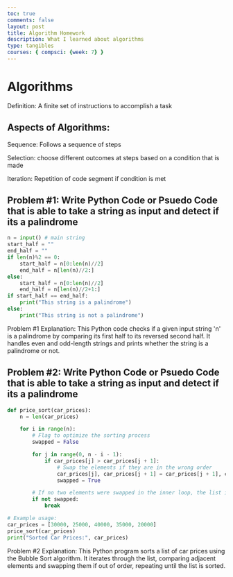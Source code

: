 ```yaml
---
toc: true
comments: false
layout: post
title: Algorithm Homework
description: What I learned about algorithms
type: tangibles
courses: { compsci: {week: 7} }
---
```

# Algorithms

Definition: A finite set of instructions to accomplish a task

## Aspects of Algorithms:
Sequence: Follows a sequence of steps

Selection: choose different outcomes at steps based on a condition that is made

Iteration: Repetition of code segment if condition is met

## Problem #1: Write Python Code or Psuedo Code that is able to take a string as input and detect if its a palindrome

``` py
n = input() # main string
start_half = ""
end_half = ""
if len(n)%2 == 0:
    start_half = n[0:len(n)//2]
    end_half = n[len(n)//2:]
else:
    start_half = n[0:len(n)//2]
    end_half = n[len(n)//2+1:]
if start_half == end_half:
    print("This string is a palindrome")
else:
    print("This string is not a palindrome")

```

Problem #1 Explanation:
This Python code checks if a given input string 'n' is a palindrome by comparing its first half to its reversed second half. It handles even and odd-length strings and prints whether the string is a palindrome or not.

## Problem #2: Write Python Code or Psuedo Code that is able to take a string as input and detect if its a palindrome

``` py
def price_sort(car_prices):
    n = len(car_prices)

    for i in range(n):
        # Flag to optimize the sorting process
        swapped = False

        for j in range(0, n - i - 1):
            if car_prices[j] > car_prices[j + 1]:
                # Swap the elements if they are in the wrong order
                car_prices[j], car_prices[j + 1] = car_prices[j + 1], car_prices[j]
                swapped = True

        # If no two elements were swapped in the inner loop, the list is sorted
        if not swapped:
            break

# Example usage:
car_prices = [30000, 25000, 40000, 35000, 20000]
price_sort(car_prices)
print("Sorted Car Prices:", car_prices)
```

Problem #2 Explanation:
This Python program sorts a list of car prices using the Bubble Sort algorithm. It iterates through the list, comparing adjacent elements and swapping them if out of order, repeating until the list is sorted.


